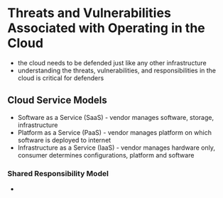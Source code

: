 # Threats and Vulnerabilities Associated with Operating in the Cloud

- the cloud needs to be defended just like any other infrastructure
- understanding the threats, vulnerabilities, and responsibilities in the cloud is critical for defenders

## Cloud Service Models

- Software as a Service (SaaS) - vendor manages software, storage, infrastructure
- Platform as a Service (PaaS) - vendor manages platform on which software is deployed to internet
- Infrastructure as a Service (IaaS) - vendor manages hardware only, consumer determines configurations, platform and software

### Shared Responsibility Model

- 